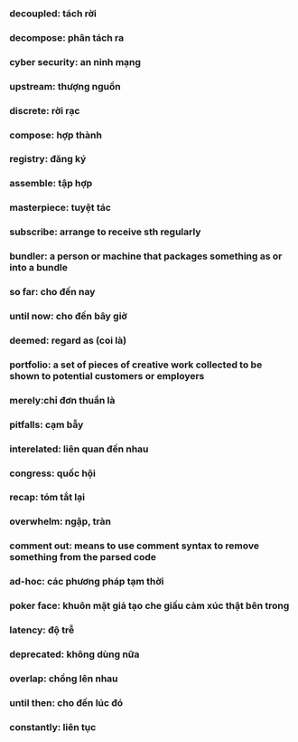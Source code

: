 ### decoupled: tách rời
### decompose: phân tách ra
### cyber security: an ninh mạng
### upstream: thượng nguồn
### discrete: rời rạc
### compose: hợp thành
### registry: đăng ký
### assemble: tập hợp
### masterpiece: tuyệt tác
### subscribe: arrange to receive sth regularly
### bundler: a person or machine that packages something as or into a bundle
### so far: cho đến nay
### until now: cho đến bây giờ
### deemed: regard as (coi là)
### portfolio: a set of pieces of creative work collected to be shown to potential customers or employers
### merely:chỉ đơn thuần là
### pitfalls: cạm bẫy
### interelated: liên quan đến nhau
### congress: quốc hội
### recap: tóm tắt lại
### overwhelm: ngập, tràn
### comment out:  means to use comment syntax to remove something from the parsed code
### ad-hoc: các phương pháp tạm thời
### poker face: khuôn mặt giả tạo che giấu cảm xúc thật bên trong
### latency: độ trễ
### deprecated: không dùng nữa
### overlap: chồng lên nhau
### until then: cho đến lúc đó
### constantly: liên tục